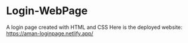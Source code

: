 # Login-WebPage
A login page created with HTML and CSS
Here is the deployed website: https://aman-loginpage.netlify.app/
